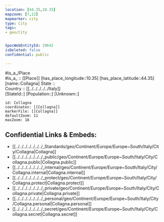 ```yaml
---
location: [44.35,10.35] 
mapzoom: [7,12] 
mapmarker: city 
type: City
tags:
- geo/City


SpocWebEntityId: 29642
isDeleted: false
confidential: public

---
```

#is_a_/Place  
#is_a_ :: [[Place]] 
[has_place_longitude::10.35] 
[has_place_latitude::44.35] 
[name::Collagna] 
State ::  
Country :: [[../../../../../Italy]]  
[StateId::] 
[Population::] 
[Unknown::] 


```leaflet
id: Collagna
coordinates: [[Collagna]] 
markerFile: [[Collagna]] 
defaultZoom: 11 
maxZoom: 18
```


## Confidential Links & Embeds: 
- [[../../../../../../../_Standards/geo/Continent/Europe/Europe~South/Italy/City/Collagna|Collagna]] 
- [[../../../../../../../_public/geo/Continent/Europe/Europe~South/Italy/City/Collagna.public|Collagna.public]] 
- [[../../../../../../../_internal/geo/Continent/Europe/Europe~South/Italy/City/Collagna.internal|Collagna.internal]] 
- [[../../../../../../../_protect/geo/Continent/Europe/Europe~South/Italy/City/Collagna.protect|Collagna.protect]] 
- [[../../../../../../../_private/geo/Continent/Europe/Europe~South/Italy/City/Collagna.private|Collagna.private]] 
- [[../../../../../../../_personal/geo/Continent/Europe/Europe~South/Italy/City/Collagna.personal|Collagna.personal]] 
- [[../../../../../../../_secret/geo/Continent/Europe/Europe~South/Italy/City/Collagna.secret|Collagna.secret]] 

